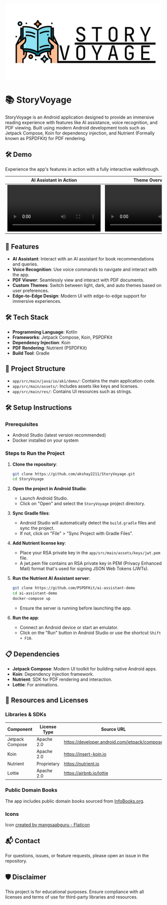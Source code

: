 ![banner.jpg](demo/banner.jpg)
# 📚 StoryVoyage

StoryVoyage is an Android application designed to provide an immersive reading experience with features like AI assistance, voice recognition, and PDF viewing. Built using modern Android development tools such as Jetpack Compose, Koin for dependency injection, and Nutrient (Formally known as PSPDFKit) for PDF rendering.

## 🛠 Demo
Experience the app's features in action with a fully interactive walkthrough.

| AI Assistant in Action | Theme Overview | PDF Viewer Showcase | Voice Recognition Demo |
| --- | --- | --- | --- |
| <video src="https://github.com/user-attachments/assets/3e377f13-ba76-4cb6-b253-c4208619b25a"  controls="controls"></video> | <video src="https://github.com/user-attachments/assets/d8789d1a-3ec8-4e29-b65e-6f78c1020b74"  controls="controls"></video> | <video src="https://github.com/user-attachments/assets/ab5c62d1-acb4-4b0a-b6d4-23647019a7b4"  controls="controls"></video> | <video src="https://github.com/user-attachments/assets/e5066a57-4723-4008-a376-1d16a86c796e"  controls="controls"></video> |

## 🚀 Features

- **AI Assistant**: Interact with an AI assistant for book recommendations and queries.
- **Voice Recognition**: Use voice commands to navigate and interact with the app.
- **PDF Viewer**: Seamlessly view and interact with PDF documents.
- **Custom Themes**: Switch between light, dark, and auto themes based on user preferences.
- **Edge-to-Edge Design**: Modern UI with edge-to-edge support for immersive experiences.

## 🛠 Tech Stack

- **Programming Language**: Kotlin
- **Frameworks**: Jetpack Compose, Koin, PSPDFKit
- **Dependency Injection**: Koin
- **PDF Rendering**: Nutrient (PSPDFKit)
- **Build Tool**: Gradle

## 📂 Project Structure

- `app/src/main/java/io/ak1/demo/`: Contains the main application code.
- `app/src/main/assets/`: Includes assets like keys and licenses.
- `app/src/main/res/`: Contains UI resources such as strings.

## 🛠 Setup Instructions

### Prerequisites

- Android Studio (latest version recommended)
- Docker installed on your system

### Steps to Run the Project

1. **Clone the repository**:
   ```bash
   git clone https://github.com/akshay2211/StoryVoyage.git
   cd StoryVoyage
   ```

2. **Open the project in Android Studio**:
    - Launch Android Studio.
    - Click on "Open" and select the `StoryVoyage` project directory.

3. **Sync Gradle files**:
    - Android Studio will automatically detect the `build.gradle` files and sync the project.
    - If not, click on "File" > "Sync Project with Gradle Files".

4. **Add Nutrient license key**:
    - Place your RSA private key in the `app/src/main/assets/keys/jwt.pem` file.
    - A jwt.pem file contains an RSA private key in PEM (Privacy Enhanced Mail) format that's used for signing JSON Web Tokens (JWTs).

5. **Run the Nutrient AI Assistant server**:
   ```bash
   git clone https://github.com/PSPDFKit/ai-assistant-demo
   cd ai-assistant-demo
   docker-compose up
   ```
    - Ensure the server is running before launching the app.

6. **Run the app**:
    - Connect an Android device or start an emulator.
    - Click on the "Run" button in Android Studio or use the shortcut `Shift + F10`.

## 📋 Dependencies

- **Jetpack Compose**: Modern UI toolkit for building native Android apps.
- **Koin**: Dependency injection framework.
- **Nutrient**: SDK for PDF rendering and interaction.
- **Lottie**: For animations.

## 📘 Resources and Licenses

### Libraries & SDKs

| Component       | License Type | Source URL                                    |
|-----------------|--------------|-----------------------------------------------|
| Jetpack Compose | Apache 2.0   | https://developer.android.com/jetpack/compose |
| Koin            | Apache 2.0   | https://insert-koin.io                        |
| Nutrient        | Proprietary  | https://nutrient.io                          |
| Lottie          | Apache 2.0   | https://airbnb.io/lottie                      |

### Public Domain Books

The app includes public domain books sourced from [InfoBooks.org](https://www.infobooks.org).

### Icons 
Icon <a href="https://www.flaticon.com/free-icons/reading" title="reading icons">created by mangsaabguru - Flaticon</a>

## 📬 Contact

For questions, issues, or feature requests, please open an issue in the repository.

## 🛡 Disclaimer

This project is for educational purposes. Ensure compliance with all licenses and terms of use for third-party libraries and resources.
